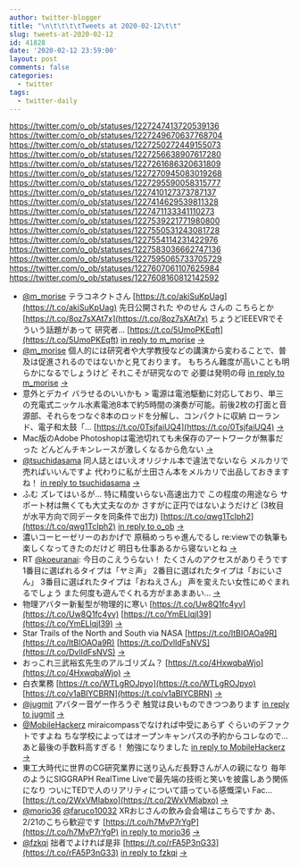 ```yaml
---
author: twitter-blogger
title: "\n\t\t\t\tTweets at 2020-02-12\t\t"
slug: tweets-at-2020-02-12
id: 41828
date: '2020-02-12 23:59:00'
layout: post
comments: false
categories:
  - twitter
tags:
  - twitter-daily
---
```


https://twitter.com/o_ob/statuses/1227247413720539136 https://twitter.com/o_ob/statuses/1227249670637768704 https://twitter.com/o_ob/statuses/1227250272449155073 https://twitter.com/o_ob/statuses/1227256638907617280 https://twitter.com/o_ob/statuses/1227261686320631809 https://twitter.com/o_ob/statuses/1227270945083019268 https://twitter.com/o_ob/statuses/1227295590058315777 https://twitter.com/o_ob/statuses/1227410127373787137 https://twitter.com/o_ob/statuses/1227414629539811328 https://twitter.com/o_ob/statuses/1227471133341110273 https://twitter.com/o_ob/statuses/1227539221771980800 https://twitter.com/o_ob/statuses/1227550531243081728 https://twitter.com/o_ob/statuses/1227554114231422976 https://twitter.com/o_ob/statuses/1227583036662747136 https://twitter.com/o_ob/statuses/1227595065733705729 https://twitter.com/o_ob/statuses/1227607061107625984 https://twitter.com/o_ob/statuses/1227608160812142592  

*   [@m_morise](https://twitter.com/m_morise) テラコネクトさん [https://t.co/akiSuKpUag](https://t.co/akiSuKpUag) 先日公開された やのせん さんの こちらとか [https://t.co/8oz7sXAt7x](https://t.co/8oz7sXAt7x) ちょうどIEEEVRでそういう話題があって 研究者… [https://t.co/5UmoPKEqft](https://t.co/5UmoPKEqft) [in reply to m_morise](https://twitter.com/m_morise/statuses/1227245482981777413) [->](https://twitter.com/o_ob/statuses/1227247413720539136)
*   [@m_morise](https://twitter.com/m_morise) 個人的には研究者や大学教授などの講演から変わることで、普及は促進されるのではないかと見ております。 もちろん難度が高いことも明らかになるでしょうけど それこそが研究なので 必要は発明の母 [in reply to m_morise](https://twitter.com/m_morise/statuses/1227248512607248386) [->](https://twitter.com/o_ob/statuses/1227249670637768704)
*   意外とデカイ バラせるのいいかも > 電源は電池駆動に対応しており、単三の充電式ニッケル水素電池8本で約5時間の演奏が可能。前後2枚の打面と音源部、それらをつなぐ8本のロッドを分解し、コンパクトに収納 ローランド、電子和太鼓「… [https://t.co/0TsjfaiUQ4](https://t.co/0TsjfaiUQ4) [->](https://twitter.com/o_ob/statuses/1227250272449155073)
*   Mac版のAdobe Photoshopは電池切れても未保存のアートワークが無事だった どんどんチキンレースが激しくなるから危ない [->](https://twitter.com/o_ob/statuses/1227256638907617280)
*   [@tsuchidasama](https://twitter.com/tsuchidasama) 同人誌とはいえオリジナル本で違法でないなら メルカリで売ればいいんですよ 代わりに私が土田さん本をメルカリで出品しておきますね！ [in reply to tsuchidasama](https://twitter.com/tsuchidasama/statuses/1227111048861241345) [->](https://twitter.com/o_ob/statuses/1227261686320631809)
*   ふむ ズレてはいるが… 特に精度いらない高速出力で この程度の用途なら サポート材は無くても大丈夫なのか さすがに正円ではないようだけど (3枚目が水平方向で同データを同条件で出力) [https://t.co/qwg1TcIph2](https://t.co/qwg1TcIph2) [in reply to o_ob](https://twitter.com/o_ob/statuses/1227220504211181568) [->](https://twitter.com/o_ob/statuses/1227270945083019268)
*   濃いコーヒーゼリーのおかげで 原稿めっちゃ進んでるし re:viewでの執筆も楽しくなってきたのだけど 明日も仕事あるから寝ないとね [->](https://twitter.com/o_ob/statuses/1227295590058315777)
*   RT [@koeuranai](https://twitter.com/koeuranai): 今日のこえうらない！ たくさんのアクセスがありそうです 1番目に選ばれるタイプは「ヤミ声」 2番目に選ばれたタイプは「おにいさん」 3番目に選ばれたタイプは「おねえさん」 声を変えたい女性にめぐまれるでしょう また何度も遊んでくれる方がまあまあい… [->](https://twitter.com/o_ob/statuses/1227410127373787137)
*   物理アバター新髪型が物理的に寒い [https://t.co/Uw8Q1fc4yv](https://t.co/Uw8Q1fc4yv) [https://t.co/YmELlqjI39](https://t.co/YmELlqjI39) [->](https://twitter.com/o_ob/statuses/1227414629539811328)
*   Star Trails of the North and South via NASA [https://t.co/ItBIOAOa9R](https://t.co/ItBIOAOa9R) [https://t.co/DvlIdFsNVS](https://t.co/DvlIdFsNVS) [->](https://twitter.com/o_ob/statuses/1227471133341110273)
*   おっこれ三武裕玄先生のアルゴリズム？ [https://t.co/4HxwqbaWjo](https://t.co/4HxwqbaWjo) [->](https://twitter.com/o_ob/statuses/1227539221771980800)
*   白衣業務 [https://t.co/WTLgROJpyo](https://t.co/WTLgROJpyo) [https://t.co/v1aBIYCBRN](https://t.co/v1aBIYCBRN) [->](https://twitter.com/o_ob/statuses/1227550531243081728)
*   [@jugmit](https://twitter.com/jugmit) アバター音ゲー作ろうぞ 触覚は良いものできつつあります [in reply to jugmit](https://twitter.com/jugmit/statuses/1227543463723356160) [->](https://twitter.com/o_ob/statuses/1227554114231422976)
*   [@MobileHackerz](https://twitter.com/MobileHackerz) miraicompassでなければ中受にあらず ぐらいのデファクトですよね ちな学校によってはオープンキャンパスの予約からコレなので… あと最後の手数料高すぎる！ 勉強になりました [in reply to MobileHackerz](https://twitter.com/MobileHackerz/statuses/1227451405818044416) [->](https://twitter.com/o_ob/statuses/1227583036662747136)
*   東工大時代に世界のCG研究業界に送り込んだ長野さんが人の親になり 毎年のようにSIGGRAPH RealTime Liveで最先端の技術と笑いを披露しあう関係になり ついにTEDで人のリアリティについて語っている感慨深い Fac… [https://t.co/2WxVMIabxo](https://t.co/2WxVMIabxo) [->](https://twitter.com/o_ob/statuses/1227595065733705729)
*   [@morio36](https://twitter.com/morio36) [@faruco10032](https://twitter.com/faruco10032) XRおじさんの飲み会会場はこちらですか あ、2/21のこちら歓迎です [https://t.co/h7MvP7rYgP](https://t.co/h7MvP7rYgP) [in reply to morio36](https://twitter.com/morio36/statuses/1227599070924922882) [->](https://twitter.com/o_ob/statuses/1227607061107625984)
*   [@fzkqi](https://twitter.com/fzkqi) 拙者でよければ是非 [https://t.co/rFA5P3nG33](https://t.co/rFA5P3nG33) [in reply to fzkqi](https://twitter.com/fzkqi/statuses/1226476540940058624) [->](https://twitter.com/o_ob/statuses/1227608160812142592)